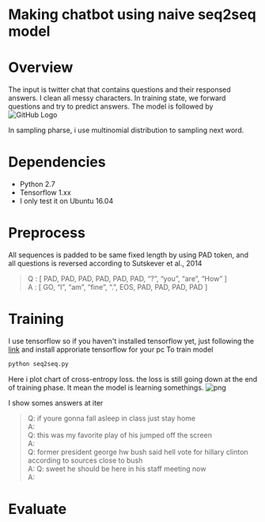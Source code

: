 # Making chatbot using naive seq2seq model

# Overview
  The input is twitter chat that contains questions and their responsed answers. I clean all messy characters.
  In training state, we forward questions and try to predict answers. The model is followed by
  ![GitHub Logo](http://suriyadeepan.github.io/img/seq2seq/seq2seq2.png)

  In sampling pharse, i use multinomial distribution to sampling next word.

# Dependencies
  * Python 2.7
  * Tensorflow 1.xx
  * I only test it on Ubuntu 16.04
# Preprocess
  All sequences is padded to be same fixed length by using PAD token, and all questions is reversed according to Sutskever et al., 2014  
  > Q : [ PAD, PAD, PAD, PAD, PAD, PAD, “?”, “you”, “are”, “How” ]  
  > A : [ GO, “I”, “am”, “fine”, “.”, EOS, PAD, PAD, PAD, PAD ]
# Training
  I use tensorflow so if you haven't installed tensorflow yet, just following the [link](https://www.tensorflow.org/install/) and install approriate tensorflow for your pc
  To train model 
```python
python seq2seq.py
```
  Here i plot chart of cross-entropy loss. the loss is still going down at the end of training phase. It mean the model is learning somethings.
  ![png](https://github.com/pbcquoc/pbcquoc.github.io/blob/master/media/img/seq2seq/training_phrase.png)

  I show somes answers at iter
  > Q: if youre gonna fall asleep in class just stay home  
  > A:  
  > Q: this was my favorite play of his jumped off the screen  
  > A:  
  > Q: former president george hw bush said hell vote for hillary clinton according to sources close to bush  
  > A: 
  > Q: sweet he should be here in his staff meeting now  
  > A:   
# Evaluate
